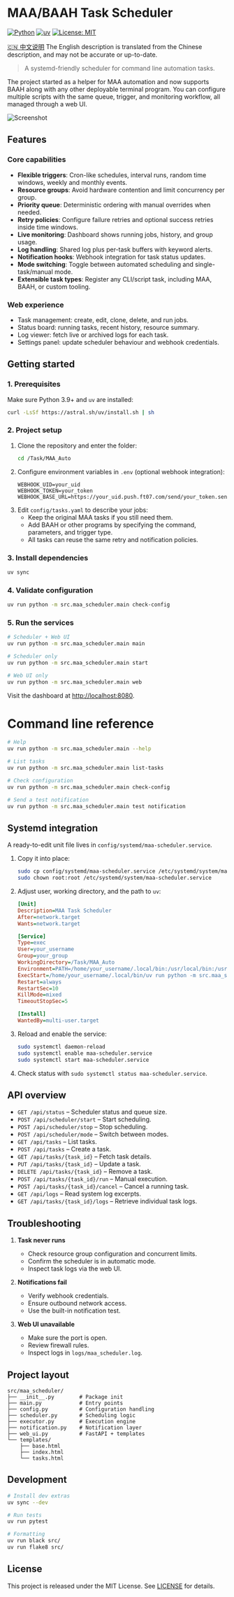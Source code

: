 # MAA/BAAH Task Scheduler

[![Python](https://img.shields.io/badge/Python-3.9%2B-3776AB?logo=python&logoColor=white)](https://www.python.org/)
[![uv](https://img.shields.io/badge/uv-managed-36393f?logo=astral&logoColor=white)](https://github.com/astral-sh/uv)
[![License: MIT](https://img.shields.io/badge/License-MIT-green.svg)](./LICENSE)

[:cn: 中文说明](README.md)  The English description is translated from the Chinese description, and may not be accurate or up-to-date.

> A systemd-friendly scheduler for command line automation tasks.

The project started as a helper for MAA automation and now supports BAAH along with any other deployable terminal program. You can configure multiple scripts with the same queue, trigger, and monitoring workflow, all managed through a web UI.

![Screenshot](screenshots/maa_auto.png)

## Features

### Core capabilities
- **Flexible triggers**: Cron-like schedules, interval runs, random time windows, weekly and monthly events.
- **Resource groups**: Avoid hardware contention and limit concurrency per group.
- **Priority queue**: Deterministic ordering with manual overrides when needed.
- **Retry policies**: Configure failure retries and optional success retries inside time windows.
- **Live monitoring**: Dashboard shows running jobs, history, and group usage.
- **Log handling**: Shared log plus per-task buffers with keyword alerts.
- **Notification hooks**: Webhook integration for task status updates.
- **Mode switching**: Toggle between automated scheduling and single-task/manual mode.
- **Extensible task types**: Register any CLI/script task, including MAA, BAAH, or custom tooling.

### Web experience
- Task management: create, edit, clone, delete, and run jobs.
- Status board: running tasks, recent history, resource summary.
- Log viewer: fetch live or archived logs for each task.
- Settings panel: update scheduler behaviour and webhook credentials.

## Getting started

### 1. Prerequisites

Make sure Python 3.9+ and `uv` are installed:

```bash
curl -LsSf https://astral.sh/uv/install.sh | sh
```

### 2. Project setup

1. Clone the repository and enter the folder:
   ```bash
   cd /Task/MAA_Auto
   ```
2. Configure environment variables in `.env` (optional webhook integration):
   ```env
   WEBHOOK_UID=your_uid
   WEBHOOK_TOKEN=your_token
   WEBHOOK_BASE_URL=https://your_uid.push.ft07.com/send/your_token.send
   ```
3. Edit `config/tasks.yaml` to describe your jobs:
   - Keep the original MAA tasks if you still need them.
   - Add BAAH or other programs by specifying the command, parameters, and trigger type.
   - All tasks can reuse the same retry and notification policies.

### 3. Install dependencies

```bash
uv sync
```

### 4. Validate configuration

```bash
uv run python -m src.maa_scheduler.main check-config
```

### 5. Run the services

```bash
# Scheduler + Web UI
uv run python -m src.maa_scheduler.main main

# Scheduler only
uv run python -m src.maa_scheduler.main start

# Web UI only
uv run python -m src.maa_scheduler.main web
```

Visit the dashboard at <http://localhost:8080>.

# Command line reference

```bash
# Help
uv run python -m src.maa_scheduler.main --help

# List tasks
uv run python -m src.maa_scheduler.main list-tasks

# Check configuration
uv run python -m src.maa_scheduler.main check-config

# Send a test notification
uv run python -m src.maa_scheduler.main test notification
```

## Systemd integration

A ready-to-edit unit file lives in `config/systemd/maa-scheduler.service`.

1. Copy it into place:
   ```bash
   sudo cp config/systemd/maa-scheduler.service /etc/systemd/system/maa-scheduler.service
   sudo chown root:root /etc/systemd/system/maa-scheduler.service
   ```
2. Adjust user, working directory, and the path to `uv`:
   ```ini
   [Unit]
   Description=MAA Task Scheduler
   After=network.target
   Wants=network.target

   [Service]
   Type=exec
   User=your_username
   Group=your_group
   WorkingDirectory=/Task/MAA_Auto
   Environment=PATH=/home/your_username/.local/bin:/usr/local/bin:/usr/bin:/bin
   ExecStart=/home/your_username/.local/bin/uv run python -m src.maa_scheduler.main main
   Restart=always
   RestartSec=10
   KillMode=mixed
   TimeoutStopSec=5

   [Install]
   WantedBy=multi-user.target
   ```
3. Reload and enable the service:
   ```bash
   sudo systemctl daemon-reload
   sudo systemctl enable maa-scheduler.service
   sudo systemctl start maa-scheduler.service
   ```
4. Check status with `sudo systemctl status maa-scheduler.service`.

## API overview

- `GET /api/status` – Scheduler status and queue size.
- `POST /api/scheduler/start` – Start scheduling.
- `POST /api/scheduler/stop` – Stop scheduling.
- `POST /api/scheduler/mode` – Switch between modes.
- `GET /api/tasks` – List tasks.
- `POST /api/tasks` – Create a task.
- `GET /api/tasks/{task_id}` – Fetch task details.
- `PUT /api/tasks/{task_id}` – Update a task.
- `DELETE /api/tasks/{task_id}` – Remove a task.
- `POST /api/tasks/{task_id}/run` – Manual execution.
- `POST /api/tasks/{task_id}/cancel` – Cancel a running task.
- `GET /api/logs` – Read system log excerpts.
- `GET /api/tasks/{task_id}/logs` – Retrieve individual task logs.

## Troubleshooting

1. **Task never runs**
   - Check resource group configuration and concurrent limits.
   - Confirm the scheduler is in automatic mode.
   - Inspect task logs via the web UI.

2. **Notifications fail**
   - Verify webhook credentials.
   - Ensure outbound network access.
   - Use the built-in notification test.

3. **Web UI unavailable**
   - Make sure the port is open.
   - Review firewall rules.
   - Inspect logs in `logs/maa_scheduler.log`.

## Project layout

```
src/maa_scheduler/
├── __init__.py        # Package init
├── main.py            # Entry points
├── config.py          # Configuration handling
├── scheduler.py       # Scheduling logic
├── executor.py        # Execution engine
├── notification.py    # Notification layer
├── web_ui.py          # FastAPI + templates
└── templates/
    ├── base.html
    ├── index.html
    └── tasks.html
```

## Development

```bash
# Install dev extras
uv sync --dev

# Run tests
uv run pytest

# Formatting
uv run black src/
uv run flake8 src/
```

## License

This project is released under the MIT License. See [LICENSE](./LICENSE) for details.
